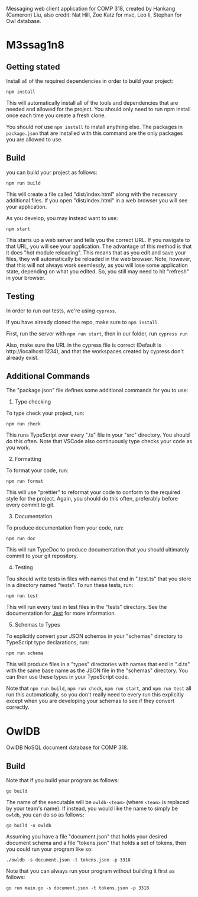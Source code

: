 Messaging web client application for COMP 318, created by Hankang (Cameron) Liu, also credit: Nat Hill, Zoe Katz for mvc, Leo li, Stephan for Owl database.

# M3ssag1n8

## Getting stated

Install all of the required dependencies in order to build your project:

```npm install```

This will automatically install all of the tools and dependencies that are
needed and allowed for the project.  You should only need to run npm install
once each time you create a fresh clone.

You should *not* use `npm install` to install anything else. The packages in
`package.json` that are installed with this command are the only packages you
are allowed to use.

## Build

you can build your project as follows:

```npm run build```

This will create a file called "dist/index.html" along with the necessary
additional files.  If you open "dist/index.html" in a web browser you will see
your application.

As you develop, you may instead want to use:

```npm start```

This starts up a web server and tells you the correct URL.  If you navigate to
that URL, you will see your application.  The advantage of this method is that
it does "hot module reloading".  This means that as you edit and save your
files, they will automatically be reloaded in the web browser.  Note, however,
that this will not always work seemlessly, as you will lose some application
state, depending on what you edited. So, you still may need to hit "refresh" in
your browser.

## Testing

In order to run our tests, we're using `cypress`.

If you have already cloned the repo, make sure to `npm install`.

First, run the server with `npm run start`, then in our folder, run `cypress run`

Also, make sure the URL in the cypress file is correct (Default is http://localhost:1234),
and that the workspaces created by cypress don't already exist.

## Additional Commands

The "package.json" file defines some additional commands for you to use:

1. Type checking

To type check your project, run:

```npm run check```

This runs TypeScript over every ".ts" file in your "src" directory.  You should
do this often.  Note that VSCode also continuously type checks your code as you
work.

2. Formatting

To format your code, run:

```npm run format```

This will use "prettier" to reformat your code to conform to the required style
for the project. Again, you should do this often, preferably before every commit
to git.

3. Documentation

To produce documentation from your code, run:

```npm run doc```

This will run TypeDoc to produce documentation that you should ultimately commit
to your git repository.

4. Testing

Tou should write tests in files with names that end in ".test.ts" that you store
in a directory named "tests". To run these tests, run:

```npm run test```

This will run every test in test files in the "tests" directory.  See
the documentation for [Jest](https://jestjs.io) for more information.

5. Schemas to Types

To explicitly convert your JSON schemas in your "schemas" directory to
TypeScript type declarations, run:

```npm run schema```

This will produce files in a "types" directories with names that end in ".d.ts"
with the same base name as the JSON file in the "schemas" directory.  You can
then use these types in your TypeScript code.

Note that ```npm run build```, ```npm run check```, ```npm run start```, and
```npm run test``` all run this automatically, so you don't really need to every
run this explicitly except when you are developing your schemas to see if they
convert correctly.

# OwlDB

OwlDB NoSQL document database for COMP 318.

## Build

Note that if you build your program as follows:

```go build```

The name of the executable will be `owldb-<team>` (where `<team>` is
replaced by your team's name).  If instead, you would like the name to
simply be `owldb`, you can do so as follows:

```go build -o owldb```

Assuming you have a file "document.json" that holds your desired
document schema and a file "tokens.json" that holds a set of tokens,
then you could run your program like so:

```./owldb -s document.json -t tokens.json -p 3318```

Note that you can always run your program without building it first as
follows:

```go run main.go -s document.json -t tokens.json -p 3318```
